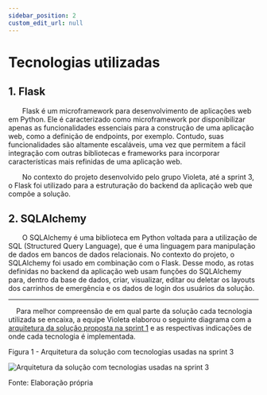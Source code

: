 ```yaml
---
sidebar_position: 2
custom_edit_url: null
---
```


# Tecnologias utilizadas

## 1. Flask

&emsp;&emsp;Flask é um microframework para desenvolvimento de aplicações web em Python. Ele é caracterizado como microframework por disponibilizar apenas as funcionalidades essenciais para a construção de uma aplicação web, como a definição de endpoints, por exemplo. Contudo, suas funcionalidades são altamente escaláveis, uma vez que permitem a fácil integração com outras bibliotecas e frameworks para incorporar características mais refinidas de uma aplicação web.

&emsp;&emsp;No contexto do projeto desenvolvido pelo grupo Violeta, até a sprint 3, o Flask foi utilizado para a estruturação do backend da aplicação web que compõe a solução.

## 2. SQLAlchemy

&emsp;&emsp;O SQLAlchemy é uma biblioteca em Python voltada para a utilização de SQL (Structured Query Language), que é uma linguagem para manipulação de dados em bancos de dados relacionais. No contexto do projeto, o SQLAlchemy foi usado em combinação com o Flask. Desse modo, as rotas definidas no backend da aplicação web usam funções do SQLAlchemy para, dentro da base de dados, criar, visualizar, editar ou deletar os layouts dos carrinhos de emergência e os dados de login dos usuários da solução.

---

&nbsp;&nbsp;&nbsp;&nbsp;Para melhor compreensão de em qual parte da solução cada tecnologia utilizada se encaixa, a equipe Violeta elaborou o seguinte diagrama com a [arquitetura da solução proposta na sprint 1](../../sprint-1/proposta-arq.md#diagrama-de-blocos) e as respectivas indicações de onde cada tecnologia é implementada.

<p style={{textAlign: 'center'}}>Figura 1 - Arquitetura da solução com tecnologias usadas na sprint 3</p>

<div style={{margin: 25}}>
    <div style={{textAlign: 'center'}}>
        <img src={require("../../../static/img/sprint-3/backend/arquitetura_tecnologias_sprint_3.png").default} style={{width: 400}} alt="Arquitetura da solução com tecnologias usadas na sprint 3" />
        <br/>
    </div>
</div>

<p style={{textAlign: 'center'}}>Fonte: Elaboração própria</p>